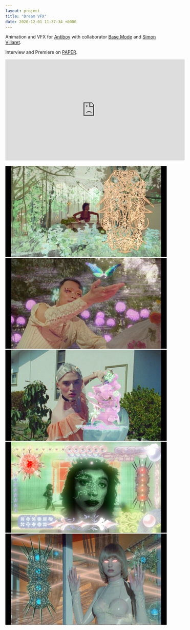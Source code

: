 ```yaml
---
layout: project
title: "Dream VFX"
date: 2020-12-01 11:37:34 +0000
---
```



Animation and VFX  for [Antiboy](https://www.instagram.com/theantiboy/) with collaborator [Base Mode](https://www.instagram.com/base__mode/) and [Simon Villaret](https://www.instagram.com/s1m0nc3ll0/). 

Interview and Premiere on [PAPER](https://www.papermag.com/antiboy-dream-2649094728.html?rebelltitem=4#rebelltitem4).

<iframe width="560" height="315" src="https://www.youtube.com/embed/s5pwEglUMoM?controls=0" frameborder="0" allow="accelerometer; autoplay; clipboard-write; encrypted-media; gyroscope; picture-in-picture" allowfullscreen></iframe>


![](/assets/dream/1.jpg)
![](/assets/dream/2.jpg)
![](/assets/dream/3.jpg)
![](/assets/dream/4.jpg)
![](/assets/dream/6.jpg)